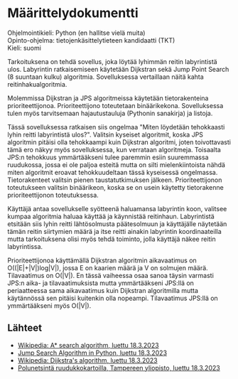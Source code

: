 # Määrittelydokumentti

Ohjelmointikieli: Python (en hallitse vielä muita) \
Opinto-ohjelma: tietojenkäsittelytieteen kandidaatti (TKT) \
Kieli: suomi

Tarkoituksena on tehdä sovellus, joka löytää lyhimmän reitin labyrintistä ulos. Labyrintin ratkaisemiseen käytetään Dijkstran sekä Jump Point Search (8 suuntaan kulku) algoritmia. Sovelluksessa vertaillaan näitä kahta reitinhakualgoritmia.

Molemmissa Dijkstran ja JPS algoritmeissa käytetään tietorakenteina prioriteettijonoa. Prioriteettijono toteutetaan binäärikekona. Sovelluksessa tulen myös tarvitsemaan hajautustauluja (Pythonin sanakirja) ja listoja.

Tässä sovelluksessa ratkaisen siis ongelmaa "Miten löydetään tehokkaasti lyhin reitti labyrintistä ulos?". Valitsin kyseiset algoritmit, koska JPS algoritmin pitäisi olla tehokkaampi kuin Dijkstran algoritmi, joten toivottavasti tämä ero näkyy myös sovelluksessa, kun verrataan algoritmeja. Toisaalta JPS:n tehokkuus ymmärtääkseni tulee paremmin esiin suuremmassa ruudukossa, jossa ei ole paljoa esteitä mutta on silti mielenkiintoista nähdä miten algoritmit eroavat tehokkuudeltaan tässä kyseisessä ongelmassa. Tietorakenteet valitsin pienen taustatutkimuksen jälkeen. Prioriteettijonon toteutukseen valitsin binäärikeon, koska se on usein käytetty tietorakenne prioriteettijonon toteutuksessa.

Käyttäjä antaa sovellukselle syötteenä haluamansa labyrintin koon, valitsee kumpaa algoritmia haluaa käyttää ja käynnistää reitinhaun. Labyrintistä etsitään siis lyhin reitti lähtösolmusta päätesolmuun ja käyttäjälle näytetään tämän reitin siirtymien määrä ja itse reitti ainakin labyrintin koordinaateilla mutta tarkoituksena olisi myös tehdä toiminto, jolla käyttäjä näkee reitin labyrintissa.

Prioriteettijonoa käyttämällä Dijkstran algoritmin aikavaatimus on O((|E|+|V|)log|V|), jossa E on kaarien määrä ja V on solmujen määrä. Tilavaatimus on O(|V|). En tässä vaiheessa osaa sanoa täysin varmasti JPS:n aika- ja tilavaatimuksista mutta ymmärtääkseni JPS:llä on periaatteessa sama aikavaatimus kuin Dijkstran algoritmilla mutta käytännössä sen pitäisi kuitenkin olla nopeampi. Tilavaatimus JPS:llä on ymmärtääkseni myös O(|V|).

## Lähteet
- [Wikipedia: A* search algorithm, luettu 18.3.2023](https://en.wikipedia.org/wiki/A*_search_algorithm)
- [Jump Search Algorithm in Python, luettu 18.3.2023](https://blog.finxter.com/jump-search-algorithm-in-python-a-helpful-guide-with-video/)
- [Wikipedia: Dijkstra's algorithm, luettu 18.3.2023](https://en.wikipedia.org/wiki/Dijkstra%27s_algorithm)
- [Polunetsintä ruudukkokartoilla, Tampereen yliopisto, luettu 18.3.2023](https://trepo.tuni.fi/bitstream/handle/10024/121424/PekkaOinas.pdf?sequence=2)
